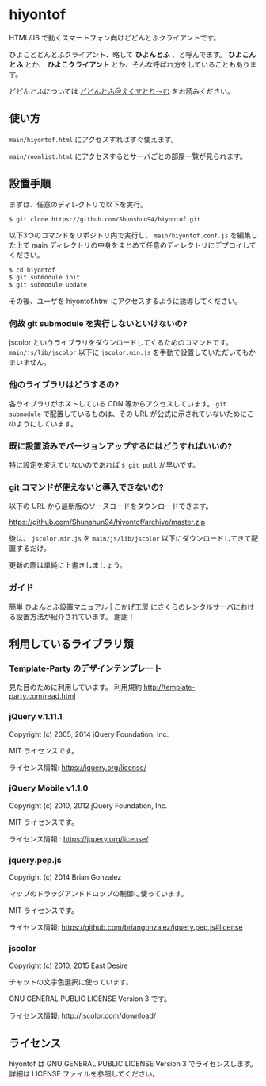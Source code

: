 # hiyontof

HTML/JS で動くスマートフォン向けどどんとふクライアントです。

ひよこどどんとふクライアント、略して **ひよんとふ** 、と呼んでます。
**ひよこんとふ** とか、 **ひよこクライアント** とか、そんな呼ばれ方をしていることもあります。

どどんとふについては [どどんとふ＠えくすとり～む](http://www.dodontof.com/) をお読みください。

## 使い方

``main/hiyontof.html`` にアクセスすればすぐ使えます。

``main/roomlist.html`` にアクセスするとサーバごとの部屋一覧が見られます。


## 設置手順

まずは、任意のディレクトリで以下を実行。

``` bash
$ git clone https://github.com/Shunshun94/hiyontof.git
```

以下3つのコマンドをリポジトリ内で実行し、
``main/hiyontof.conf.js`` を編集した上で
main ディレクトリの中身をまとめて任意のディレクトリにデプロイしてください。

``` bash
$ cd hiyontof
$ git submodule init
$ git submodule update
```

その後、ユーザを hiyontof.html にアクセスするように誘導してください。

### 何故 git submodule を実行しないといけないの?

jscolor というライブラリをダウンロードしてくるためのコマンドです。
``main/js/lib/jscolor`` 以下に ``jscolor.min.js`` を手動で設置していただいてもかまいません。

### 他のライブラリはどうするの?

各ライブラリがホストしている CDN 等からアクセスしています。
``git submodule`` で配置しているものは、その URL が公式に示されていないためにこのようにしています。

### 既に設置済みでバージョンアップするにはどうすればいいの?

特に設定を変えていないのであれば ``$ git pull`` が早いです。

### git コマンドが使えないと導入できないの?

以下の URL から最新版のソースコードをダウンロードできます。

https://github.com/Shunshun94/hiyontof/archive/master.zip

後は、 ``jscolor.min.js`` を ``main/js/lib/jscolor`` 以下にダウンロードしてきて配置するだけ。

更新の際は単純に上書きしましょう。

### ガイド

[簡単 ひよんとふ設置マニュアル | こかげ工房](https://cokage.works/trpg/make-hiyontof/) にさくらのレンタルサーバにおける設置方法が紹介されています。
謝謝！


## 利用しているライブラリ類

### Template-Party のデザインテンプレート

見た目のために利用しています。
利用規約 http://template-party.com/read.html

### jQuery v.1.11.1

Copyright (c) 2005, 2014 jQuery Foundation, Inc.

MIT ライセンスです。

ライセンス情報:  https://jquery.org/license/

### jQuery Mobile v1.1.0

Copyright (c) 2010, 2012 jQuery Foundation, Inc.

MIT ライセンスです。

ライセンス情報 : https://jquery.org/license/

### jquery.pep.js

Copyright (c) 2014 Brian Gonzalez

マップのドラッグアンドドロップの制御に使っています。

MIT ライセンスです。

ライセンス情報: https://github.com/briangonzalez/jquery.pep.js#license

### jscolor

Copyright (c) 2010, 2015 East Desire

チャットの文字色選択に使っています。

GNU GENERAL PUBLIC LICENSE Version 3 です。

ライセンス情報: http://jscolor.com/download/

## ライセンス

hiyontof は GNU GENERAL PUBLIC LICENSE Version 3 でライセンスします。
詳細は LICENSE ファイルを参照してください。

